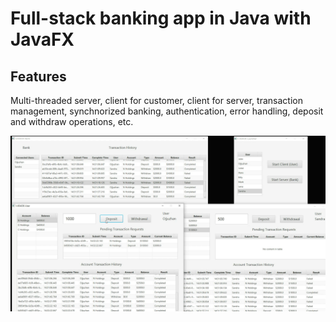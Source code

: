 # Full-stack banking app in Java with JavaFX
## Features

Multi-threaded server, client for customer, client for server, transaction management, synchnorized banking, authentication, error handling, deposit and withdraw operations, etc.

![](sample.png)
